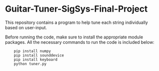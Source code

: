 # Guitar-Tuner-SigSys-Final-Project

This repository contains a program to help tune each string individually based on user-input.

Before running the code, make sure to install the appropriate module packages. All the necessary commands to run the code is included below:

        pip install numpy
        pip install sounddevice
        pip install keyboard
        python tuner.py

